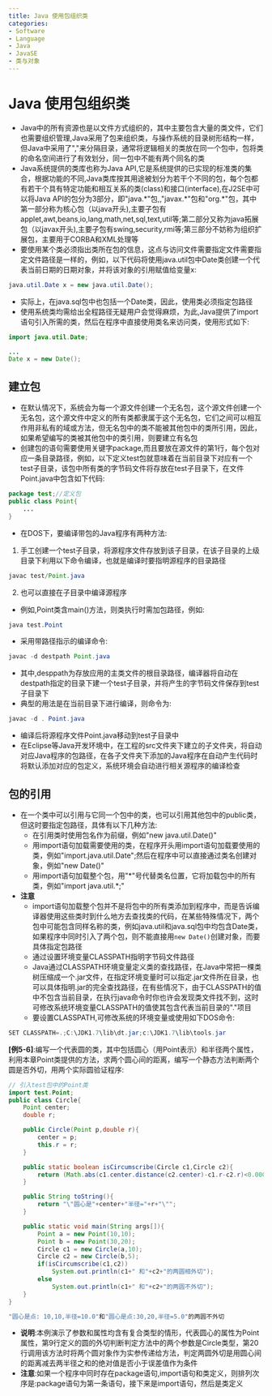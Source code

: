 ```yaml
---
title: Java 使用包组织类
categories:
- Software
- Language
- Java
- JavaSE
- 类与对象
---
```

# Java 使用包组织类

- Java中的所有资源也是以文件方式组织的，其中主要包含大量的类文件，它们也需要组织管理,Java采用了包来组织类，与操作系统的目录树形结构一样，但Java中采用了","来分隔目录，通常将逻辑相关的类放在同一个包中，包将类的命名空间进行了有效划分，同一包中不能有两个同名的类
- Java系统提供的类库也称为Java API,它是系统提供的已实现的标准类的集合，根据功能的不同,Java类库按其用途被划分为若干个不同的包，每个包都有若干个具有特定功能和相互关系的类(class)和接口(interface),在J2SE中可以将Java API的包分为3部分，即"java.\*"包,,"javax.\*"包和"org.\*"包，其中第一部分称为核心包（以java开头),主要子包有applet,awt,beans,io,lang,math,net,sql,text,util等;第二部分又称为java拓展包（以javax开头),主要子包有swing,security,rmi等;第三部分不妨称为组织扩展包，主要用于CORBA和XML处理等
- 要使用某个类必须指出类所在包的信息，这点与访问文件需要指定文件需要指定文件路径是一样的，例如，以下代码将使用java.util包中Date类创建一个代表当前日期的日期对象，并将该对象的引用赋值给变量x:

```java
java.util.Date x = new java.util.Date();
```

- 实际上，在java.sql包中也包括一个Date类，因此，使用类必须指定包路径
- 使用系统类均需给出全程路径无疑用户会觉得麻烦，为此,Java提供了import语句引入所需的类，然后在程序中直接使用类名来访问类，使用形式如下:

```java
import java.util.Date;

...
Date x = new Date();
```

## 建立包

- 在默认情况下，系统会为每一个源文件创建一个无名包，这个源文件创建一个无名包，这个源文件中定义的所有类都隶属于这个无名包，它们之间可以相互作用非私有的域或方法，但无名包中的类不能被其他包中的类所引用，因此，如果希望编写的类被其他包中的类引用，则要建立有名包
- 创建包的语句需要使用关键字package,而且要放在源文件的第1行，每个包对应一条目录路径，例如，以下定义test包就意味着在当前目录下对应有一个test子目录，该包中所有类的字节码文件将存放在test子目录下，在文件Point.java中包含如下代码:

```java
package test;//定义包
public class Point{
    ...
}
```

- 在DOS下，要编译带包的Java程序有两种方法:

1. 手工创建一个test子目录，将源程序文件存放到该子目录，在该子目录的上级目录下利用以下命令编译，也就是编译时要指明源程序的目录路径

```java
javac test/Point.java
```

2. 也可以直接在子目录中编译源程序

- 例如,Point类含main()方法，则类执行时需加包路径，例如:

```java
java test.Point
```

- 采用带路径指示的编译命令:

```java
javac -d destpath Point.java
```

- 其中,desppath为存放应用的主类文件的根目录路径，编译器将自动在destpath指定的目录下建一个test子目录，并将产生的字节码文件保存到test子目录下
- 典型的用法是在当前目录下进行编译，则命令为:

```java
javac -d . Point.java
```

- 编译后将源程序文件Point.java移动到test子目录中
- 在Eclipse等Java开发环境中，在工程的src文件夹下建立的子文件夹，将自动对应Java程序的包路径，在各子文件夹下添加的Java程序在自动产生代码时将默认添加对应的包定义，系统环境会自动进行相关源程序的编译检查

## 包的引用

- 在一个类中可以引用与它同一个包中的类，也可以引用其他包中的public类，但这时要指定包路径，具体有以下几种方法:
    - 在引用类时使用包名作为前缀，例如"new java.util.Date()"
    - 用import语句加载需要使用的类，在程序开头用import语句加载要使用的类，例如"import.java.util.Date";然后在程序中可以直接通过类名创建对象，例如"new Date()"
    - 用import语句加载整个包，用"\*"号代替类名位置，它将加载包中的所有类，例如"import java.util.\*;"
- **注意**
    - import语句加载整个包并不是将包中的所有类添加到程序中，而是告诉编译器使用这些类时到什么地方去查找类的代码，在某些特殊情况下，两个包中可能包含同样名称的类，例如java.util和java.sql包中均包含Date类，如果程序中同时引入了两个包，则不能直接用`new Date()`创建对象，而要具体指定包路径
    - 通过设置环境变量CLASSPATH指明字节码文件路径
    - Java通过CLASSPATH环境变量定义类的查找路径，在Java中常把一棵类树压缩成一个.jar文件，在指定环境变量时可以指定.jar文件所在目录，也可以具体指明.jar的完全查找路径，在有些情况下，由于CLASSPATH的值中不包含当前目录，在执行java命令时你也许会发现类文件找不到，这时可修改系统环境变量CLASSPATH的值使其包含代表当前目录的"."项目
    - 要设置CLASSPATH,可修改系统的环境变量或使用如下DOS命令:

```java
SET CLASSPATH=.;C:\JDK1.7\lib\dt.jar;c:\JDK1.7\lib\tools.jar
```

**[例5-6]**:编写一个代表圆的类，其中包括圆心（用Point表示）和半径两个属性，利用本章Point类提供的方法，求两个圆心间的距离，编写一个静态方法判断两个圆是否外切，用两个实际圆验证程序:

```java
// 引入test包中的Point类
import test.Point;
public class Circle{
    Point center;
    double r;

    public Circle(Point p,double r){
        center = p;
        this.r = r;
    }

    public static boolean isCircumscribe(Circle c1,Circle c2){
        return (Math.abs(c1.center.distance(c2.center)-c1.r-c2.r)<0.00001);
    }

    public String toString(){
        return "\"圆心是"+center+"半径="+r+"\"";
    }

    public static void main(String args[]){
        Point a = new Point(10,10);
        Point b = new Point(30,20);
        Circle c1 = new Circle(a,10);
        Circle c2 = new Circle(b,5);
        if(isCircumscribe(c1,c2))
            System.out.println(c1+" 和"+c2+"的两圆相外切");
        else
            System.out.println(c1+" 和"+c2+"的两圆不外切");
    }
}

"圆心是点: 10,10,半径=10.0"和"圆心是点:30,20,半径=5.0"的两圆不外切
```

- **说明**:本例演示了参数和属性均含有复合类型的情形，代表圆心的属性为Point属性，第9行定义的圆的外切判断判定方法中的两个参数是Circle类型，第20行调用该方法时将两个圆对象作为实参传递给方法，判定两圆外切是用圆心间的距离减去两半径之和的绝对值是否小于误差值作为条件
- **注意**:如果一个程序中同时存在package语句,import语句和类定义，则排列次序是:package语句为第一条语句，接下来是import语句，然后是类定义